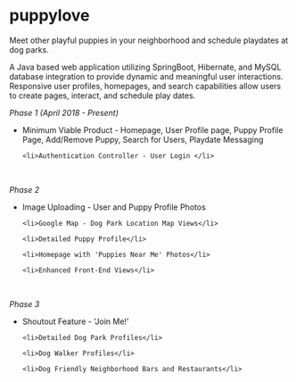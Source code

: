 # puppylove
Meet other playful puppies in your neighborhood and schedule playdates at dog parks.

A Java based web application utilizing SpringBoot, Hibernate, and MySQL database integration to provide dynamic 
and meaningful user interactions. Responsive user profiles, homepages, and search capabilities allow users to 
create pages, interact, and schedule play dates.

<hh3><em>Phase 1 (April 2018 - Present)</em></h3></br>

<ul>
	<li>Minimum Viable Product - Homepage, User Profile page, Puppy Profile Page, Add/Remove Puppy, Search for Users, 
		Playdate Messaging</li>

	<li>Authentication Controller - User Login </li>
</ul></br>

<hh3><em>Phase 2</em></h3></br>

<ul>
	<li>Image Uploading - User and Puppy Profile Photos</li>

	<li>Google Map - Dog Park Location Map Views</li>
	
	<li>Detailed Puppy Profile</li>
	
	<li>Homepage with 'Puppies Near Me' Photos</li>

	<li>Enhanced Front-End Views</li>
</ul></br>

<hh3><em>Phase 3</em></h3></br>

<ul>
	<li>Shoutout Feature - 'Join Me!'</li>

	<li>Detailed Dog Park Profiles</li>

	<li>Dog Walker Profiles</li>
	
	<li>Dog Friendly Neighborhood Bars and Restaurants</li>
</ul></br>
